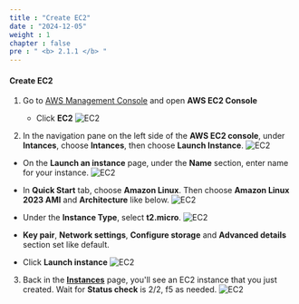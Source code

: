 ```yaml
---
title : "Create EC2"
date : "2024-12-05"
weight : 1
chapter : false
pre : " <b> 2.1.1 </b> "
---
```



#### Create EC2 
1. Go to [AWS Management Console](https://aws.amazon.com/console/) and open **AWS EC2 Console**
   + Click **EC2**
![EC2](/images/2.prerequisite/01-openec2.png)


2. In the navigation pane on the left side of the **AWS EC2 console**, under **Intances**, choose **Intances**, then choose **Launch Instance**.
![EC2](/images/2.prerequisite/02-openinstances.png)

- On the **Launch an instance** page, under the **Name** section, enter name for your instance.
![EC2](/images/2.prerequisite/03-nameInstance.png)

- In **Quick Start** tab, choose **Amazon Linux**. Then choose **Amazon Linux 2023 AMI** and **Architecture** like below.
![EC2](/images/2.prerequisite/04-ami.png)

- Under the **Instance Type**, select **t2.micro**.
![EC2](/images/2.prerequisite/05-instanceType.png)

- **Key pair**, **Network settings**, **Configure storage** and **Advanced details** section set like default.
- Click **Launch instance**
![EC2](/images/2.prerequisite/06-launchInstance.png)

3. Back in the [**Instances**](https://ap-southeast-2.console.aws.amazon.com/ec2/home?region=ap-southeast-2#Instances:) page, you'll see an EC2 instance that you just created. Wait for **Status check** is 2/2, f5 as needed.
![EC2](/images/2.prerequisite/07-ec2Instance.png)
